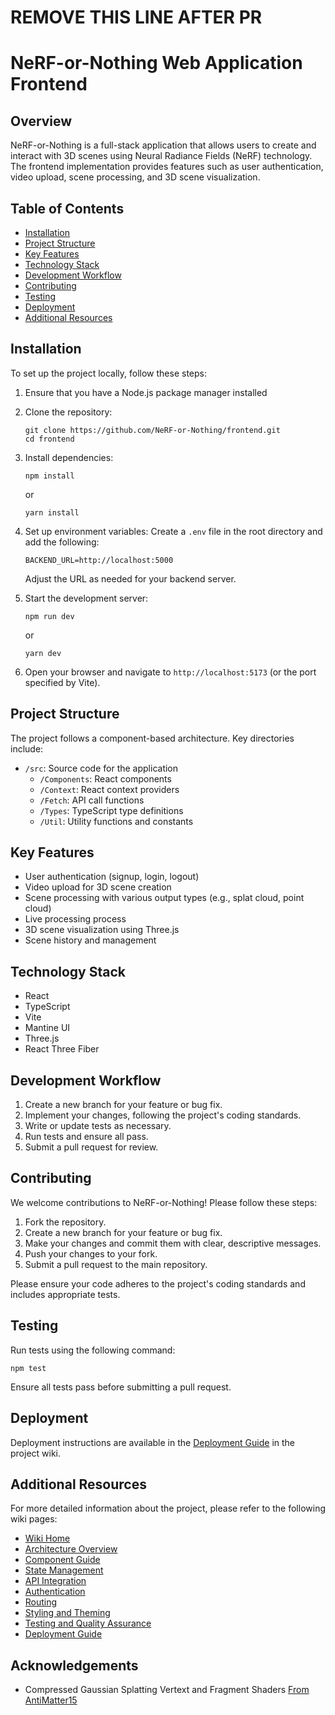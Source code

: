 # REMOVE THIS LINE AFTER PR

# NeRF-or-Nothing Web Application Frontend

## Overview

NeRF-or-Nothing is a full-stack application that allows users to create and interact with 3D scenes using Neural Radiance Fields (NeRF) technology. The frontend implementation provides features such as user authentication, video upload, scene processing, and 3D scene visualization.

## Table of Contents

- [Installation](#installation)
- [Project Structure](#project-structure)
- [Key Features](#key-features)
- [Technology Stack](#technology-stack)
- [Development Workflow](#development-workflow)
- [Contributing](#contributing)
- [Testing](#testing)
- [Deployment](#deployment)
- [Additional Resources](#additional-resources)

## Installation

To set up the project locally, follow these steps:

1. Ensure that you have a Node.js package manager installed 

2. Clone the repository:
   ```
   git clone https://github.com/NeRF-or-Nothing/frontend.git
   cd frontend
   ```

3. Install dependencies:
   ```
   npm install
   ```
   or
   ```
   yarn install
   ```
   

5. Set up environment variables:
   Create a `.env` file in the root directory and add the following:
   ```
   BACKEND_URL=http://localhost:5000
   ```
   Adjust the URL as needed for your backend server.

7. Start the development server:
   ```
   npm run dev
   ```
   or
   ```
   yarn dev
   ```

8. Open your browser and navigate to `http://localhost:5173` (or the port specified by Vite).

## Project Structure

The project follows a component-based architecture. Key directories include:

- `/src`: Source code for the application
  - `/Components`: React components
  - `/Context`: React context providers
  - `/Fetch`: API call functions
  - `/Types`: TypeScript type definitions
  - `/Util`: Utility functions and constants

## Key Features

- User authentication (signup, login, logout)
- Video upload for 3D scene creation
- Scene processing with various output types (e.g., splat cloud, point cloud)
- Live processing process
- 3D scene visualization using Three.js
- Scene history and management

## Technology Stack

- React
- TypeScript
- Vite
- Mantine UI
- Three.js
- React Three Fiber 

## Development Workflow

1. Create a new branch for your feature or bug fix.
2. Implement your changes, following the project's coding standards.
3. Write or update tests as necessary.
4. Run tests and ensure all pass.
5. Submit a pull request for review.

## Contributing

We welcome contributions to NeRF-or-Nothing! Please follow these steps:

1. Fork the repository.
2. Create a new branch for your feature or bug fix.
3. Make your changes and commit them with clear, descriptive messages.
4. Push your changes to your fork.
5. Submit a pull request to the main repository.

Please ensure your code adheres to the project's coding standards and includes appropriate tests.

## Testing

Run tests using the following command:

```
npm test
```

Ensure all tests pass before submitting a pull request.

## Deployment

Deployment instructions are available in the [Deployment Guide](./wiki/Deployment-Guide.md) in the project wiki.

## Additional Resources

For more detailed information about the project, please refer to the following wiki pages:

- [Wiki Home](https://github.com/NeRF-or-Nothing/frontend/wiki)
- [Architecture Overview](https://github.com/NeRF-or-Nothing/frontend/wiki/Architecture-Overview)
- [Component Guide](https://github.com/NeRF-or-Nothing/frontend/wiki/Component-Guide)
- [State Management](https://github.com/NeRF-or-Nothing/frontend/wiki/State-Management)
- [API Integration](https://github.com/NeRF-or-Nothing/frontend/wiki/API-Integration)
- [Authentication](https://github.com/NeRF-or-Nothing/frontend/wiki/Authentication)
- [Routing](https://github.com/NeRF-or-Nothing/frontend/wiki/Routing)
- [Styling and Theming](https://github.com/NeRF-or-Nothing/frontend/wiki/Styling-and-Theming)
- [Testing and Quality Assurance](https://github.com/NeRF-or-Nothing/frontend/wiki/Testing-and-Quality-Assurance)
- [Deployment Guide](https://github.com/NeRF-or-Nothing/frontend/wiki/Deployment-Guide)

## Acknowledgements
- Compressed Gaussian Splatting Vertext and Fragment Shaders [From AntiMatter15](https://github.com/antimatter15/splat)
